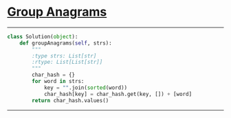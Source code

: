 # [Group Anagrams](https://leetcode.com/explore/interview/card/top-interview-questions-medium/103/array-and-strings/778)

___
```python
class Solution(object):
    def groupAnagrams(self, strs):
        """
        :type strs: List[str]
        :rtype: List[List[str]]
        """
        char_hash = {}
        for word in strs:
            key = "".join(sorted(word))
            char_hash[key] = char_hash.get(key, []) + [word]
        return char_hash.values()
```
___